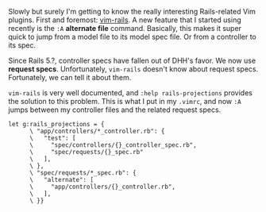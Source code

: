 <!--
.. title: Teach vim-rails about request specs
.. slug: teach-vim-rails-about-request-specs
.. date: 2019-02-13 18:23:57 UTC+01:00
.. tags: rails, rspec, vim
.. category: 
.. link: 
.. description: 
.. type: text
-->

Slowly but surely I'm getting to know the really interesting Rails-related Vim
plugins.  First and foremost: [vim-rails](https://github.com/tpope/vim-rails).
A new feature that I started using recently is the `:A` **alternate file**
command.  Basically, this makes it super quick to jump from a model file to its model spec file. Or from a controller to its spec.

Since Rails 5.?, controller specs have fallen out of DHH's favor. We now use **request specs**. Unfortunately, `vim-rails` doesn't know about request specs. Fortunately, we can tell it about them.

`vim-rails` is very well documented, and `:help rails-projections` provides the solution to this problem. This is what I put in my `.vimrc`, and now `:A` jumps between my controller files and the related request specs.

```vim
let g:rails_projections = {
      \ "app/controllers/*_controller.rb": {
      \   "test": [
      \     "spec/controllers/{}_controller_spec.rb",
      \     "spec/requests/{}_spec.rb"
      \   ],
      \ },
      \ "spec/requests/*_spec.rb": {
      \   "alternate": [
      \     "app/controllers/{}_controller.rb",
      \   ],
      \ }}
```
